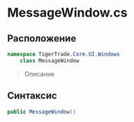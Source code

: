 
# MessageWindow.cs
## Расположение
```csharp
namespace TigerTrade.Core.UI.Windows  
    class MessageWindow
```

> Описание

## Синтаксис
```csharp
public MessageWindow()
```
